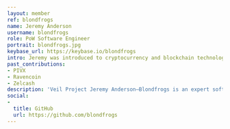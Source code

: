 ```yaml
---
layout: member
ref: blondfrogs
name: Jeremy Anderson
username: blondfrogs
role: PoW Software Engineer
portrait: blondfrogs.jpg
keybase_url: https://keybase.io/blondfrogs
intro: Jeremy was introduced to cryptocurrency and blockchain technology through building a decentralized exchange during his final month of college. He's since been involved with multiple blockchain projects, proudly making contributions to a space he believes to be something bigger than himself. Veil benefits greatly from Jeremy's experience, and particularly from his expertise in proof-of-work consensus and computer security.
past_contributions: 
- PIVX
- Ravencoin
- Zelcash
description: 'Veil Project Jeremy Anderson—Blondfrogs is an expert software engineer who is known to make his colleagues laugh—if they can pry him away from his seemingly endless list of daunting tasks.'
social:
- 
  title: GitHub
  url: https://github.com/blondfrogs
---
```


